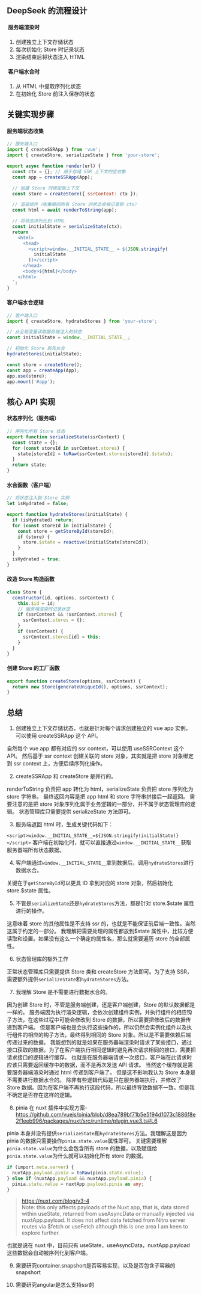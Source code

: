## DeepSeek 的流程设计

#### ​ 服务端渲染时

1. 创建独立上下文存储状态
2. 每次初始化 Store 时记录状态
3. 渲染结束后将状态注入 HTML

#### ​ 客户端水合时

1. 从 HTML 中提取序列化状态
2. 在初始化 Store 前注入保存的状态

## 关键实现步骤

#### 服务端状态收集

```js
// 服务端入口
import { createSSRApp } from 'vue';
import { createStore, serializeState } from 'your-store';

export async function render(url) {
  const ctx = {}; // 用于存储 SSR 上下文的空对象
  const app = createSSRApp(App);

  // 创建 Store 时绑定到上下文
  const store = createStore({ ssrContext: ctx });

  // 渲染组件（收集期间所有 Store 的状态会被记录到 ctx）
  const html = await renderToString(app);

  // 将状态序列化到 HTML
  const initialState = serializeState(ctx);
  return `
    <html>
      <head>
        <script>window.__INITIAL_STATE__ = ${JSON.stringify(
          initialState
        )}</script>
      </head>
      <body>${html}</body>
    </html>
  `;
}
```

#### 客户端水合逻辑

```js
// 客户端入口
import { createStore, hydrateStores } from 'your-store';

// 从全局变量读取服务端注入的状态
const initialState = window.__INITIAL_STATE__;

// 初始化 Store 前先水合
hydrateStores(initialState);

const store = createStore();
const app = createApp(App);
app.use(store);
app.mount('#app');
```

## 核心 API 实现

#### 状态序列化（服务端）

```js
// 序列化所有 Store 状态
export function serializeState(ssrContext) {
  const state = {};
  for (const storeId in ssrContext.stores) {
    state[storeId] = toRaw(ssrContext.stores[storeId].$state);
  }
  return state;
}
```

#### 水合函数（客户端）

```js
// 将状态注入到 Store 实例
let isHydrated = false;

export function hydrateStores(initialState) {
  if (isHydrated) return;
  for (const storeId in initialState) {
    const store = getStoreById(storeId);
    if (store) {
      store.$state = reactive(initialState[storeId]);
    }
  }
  isHydrated = true;
}
```

#### 改造 Store 构造函数

```js
class Store {
  constructor(id, options, ssrContext) {
    this.$id = id;
    // 服务端渲染时记录状态
    if (ssrContext && !ssrContext.stores) {
      ssrContext.stores = {};
    }
    if (ssrContext) {
      ssrContext.stores[id] = this;
    }
  }
}
```

#### 创建 Store 的工厂函数

```js
export function createStore(options, ssrContext) {
  return new Store(generateUniqueId(), options, ssrContext);
}
```

## 总结

1. 创建独立上下文存储状态，也就是针对每个请求创建独立的 vue app 实例，可以使用 createSSRApp 这个 API。

自然每个 vue app 都有对应的 ssr context，可以使用 useSSRContext 这个 API。
然后基于 ssr context 创建关联的 store 对象，其实就是把 store 对象绑定到 ssr context 上，方便后续序列化操作。

2. createSSRApp 和 createStore 是并行的。

renderToString 负责把 app 转化为 html，serializeState 负责把 store 序列化为 store 字符串。
最终返回内容是把 app html 和 store 字符串拼接后一起返回。
需要注意的是把 store 对象序列化属于业务逻辑的一部分，并不属于状态管理库的逻辑。
状态管理库只需要提供 serializeState 方法即可。

3. 服务端返回 html 时，生成关键代码如下：

`<script>window.__INITIAL_STATE__=${JSON.stringify(initialState)}</script>`
客户端在初始化时，就可以直接通过`window.__INITIAL_STATE__`获取服务器端所有状态数据。

4. 客户端通过`window.__INITIAL_STATE__`拿到数据后，调用`hydrateStores`进行数据水合。

关键在于`getStoreById`可以更具 ID 拿到对应的 store 对象，然后初始化 store.$state 属性。

5. 不管是`serializeState`还是`hydrateStores`方法，都是针对 store.$state 属性进行的操作。

这意味着 store 的其他属性是不支持 ssr 的，也就是不能保证前后端一致性。当然这属于约定的一部分。
我理解把需要处理的属性都放到$state 属性中，比较方便读取和设置。如果没有这么一个确定的属性名，那么就需要遍历 store 的全部属性。

6. 状态管理库的额外工作

正常状态管理库只需要提供 Store 类和 createStore 方法即可。为了支持 SSR，需要额外提供`serializeState`和`hydrateStores`方法。

7. 我理解 Store 是不需要进行数据水合的。

因为创建 Store 时，不管是服务端创建，还是客户端创建，Store 的默认数据都是一样的。
服务端因为执行渲染逻辑，会依次创建组件实例，并执行组件的相应钩子方法，在这些过程中可能会修改到 Store 的数据，所以需要把修改后的数据传递到客户端。
但是客户端也是会执行这些操作的，所以仍然会实例化组件以及执行组件的相应的钩子方法，最终得到相同的 Store 对象。所以是不需要依赖后端传递过来的数据。
我能想到的就是如果在服务器端渲染时请求了某些接口，通过接口获取的数据。为了在客户端执行相同逻辑时避免再次请求相同的接口，需要把请求接口的逻辑进行缓存。
也就是在服务器端请求一次接口，客户端在此请求时应该只需要返回缓存中的数据，而不是再次发送 API 请求。
当然这个缓存就是需要服务器端渲染时通过 html 传递到客户端了。
但是这不影响我认为 Store 本身是不需要进行数据水合的。
除非有些逻辑代码是只在服务器端执行，并修改了 Store 数据。因为在客户端不再执行这段代码，所以最终导致数据不一致。但是我不确定是否存在这样的逻辑。

8. pinia 在 nuxt 插件中实现方案-https://github.com/vuejs/pinia/blob/d8ea789bf71b5e5f94d1073c1886f8e2f1eeb996/packages/nuxt/src/runtime/plugin.vue3.ts#L6

pinia 本身并没有提供`serializeState`和`hydrateStores`方法。我理解这是因为 pinia 的数据只需要操作`pinia.state.value`属性即可。
关键需要理解`pinia.state.value`为什么会包含所有 store 的数据，以及赋值给`pinia.state.value`为什么就可以初始化所有 store 的数据。

```ts
if (import.meta.server) {
  nuxtApp.payload.pinia = toRaw(pinia.state.value);
} else if (nuxtApp.payload && nuxtApp.payload.pinia) {
  pinia.state.value = nuxtApp.payload.pinia as any;
}
```

> https://nuxt.com/blog/v3-4  
> Note: this only affects payloads of the Nuxt app, that is, data stored within useState, returned from useAsyncData or manually injected via nuxtApp.payload. It does not affect data fetched from Nitro server routes via $fetch or useFetch although this is one area I am keen to explore further.

也就是说在 nuxt 中，目前只有 useState，useAsyncData，nuxtApp.payload 这些数据会自动被序列化到客户端。

9. 需要研究container.snapshort是否容易实现，以及是否包含子容器的snapshort

10. 需要研究angular是怎么支持ssr的
